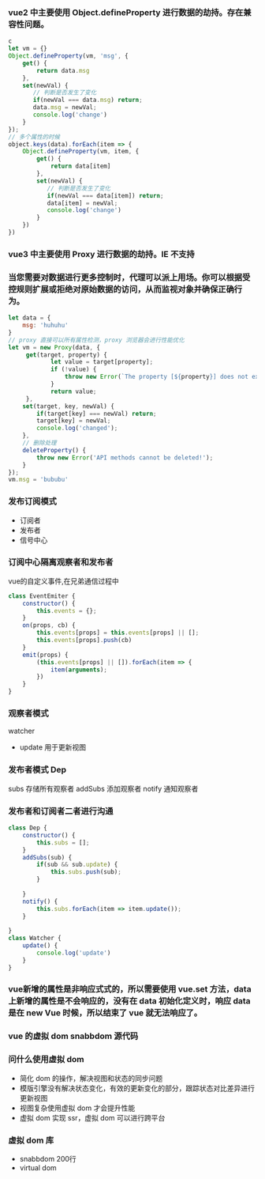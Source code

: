 ### vue2 中主要使用 Object.defineProperty 进行数据的劫持。存在兼容性问题。
```js
c
let vm = {}
Object.defineProperty(vm, 'msg', {
    get() {
        return data.msg
    },
    set(newVal) {
       // 判断是否发生了变化 
       if(newVal === data.msg) return;
       data.msg = newVal;
       console.log('change')
    }
});
// 多个属性的时候
object.keys(data).forEach(item => {
    Object.defineProperty(vm, item, {
        get() {
            return data[item]
        },
        set(newVal) {
           // 判断是否发生了变化 
           if(newVal === data[item]) return;
           data[item] = newVal;
           console.log('change')
        }
    })
})
```
### vue3 中主要使用 Proxy 进行数据的劫持。IE 不支持
### 当您需要对数据进行更多控制时，代理可以派上用场。你可以根据受控规则扩展或拒绝对原始数据的访问，从而监视对象并确保正确行为。
```js
let data = {
    msg: 'huhuhu'
}
// proxy 直接可以所有属性检测，proxy 浏览器会进行性能优化
let vm = new Proxy(data, {
     get(target, property) {
            let value = target[property];
            if (!value) {
                throw new Error(`The property [${property}] does not exist`);
            }
            return value;
     },
    set(target, key, newVal) {
        if(target[key] === newVal) return;
        target[key] = newVal;
        console.log('changed');
    },
    // 删除处理
    deleteProperty() {
        throw new Error('API methods cannot be deleted!');
    }
});
vm.msg = 'bububu'
```
### 发布订阅模式
- 订阅者
- 发布者
- 信号中心
### 订阅中心隔离观察者和发布者
vue的自定义事件,在兄弟通信过程中
```js
class EventEmiter {
    constructor() {
        this.events = {};
    }
    on(props, cb) {
        this.events[props] = this.events[props] || [];
        this.events[props].push(cb)
    }
    emit(props) {
        (this.events[props] || []).forEach(item => {
            item(arguments);
        })
    }
}
```
### 观察者模式 
watcher
- update 用于更新视图
### 发布者模式 Dep
subs 存储所有观察者
addSubs 添加观察者
notify 通知观察者
### 发布者和订阅者二者进行沟通
```js
class Dep {
    constructor() {
        this.subs = [];
    }
    addSubs(sub) {
        if(sub && sub.update) {
            this.subs.push(sub);
        }
        
    }
    notify() {
        this.subs.forEach(item => item.update());
    }
    
}
class Watcher {
    update() {
        console.log('update')
    }
}
```
### vue新增的属性是非响应式式的，所以需要使用 vue.set 方法，data 上新增的属性是不会响应的，没有在 data 初始化定义时，响应 data 是在 new Vue 时候，所以结束了 vue 就无法响应了。

### vue 的虚拟 dom snabbdom 源代码
### 问什么使用虚拟 dom
- 简化 dom 的操作，解决视图和状态的同步问题
- 模版引擎没有解决状态变化，有效的更新变化的部分，跟踪状态对比差异进行更新视图
- 视图复杂使用虚拟 dom 才会提升性能
- 虚拟 dom 实现 ssr，虚拟 dom 可以进行跨平台
### 虚拟 dom 库
- snabbdom 200行
- virtual dom
```js

```